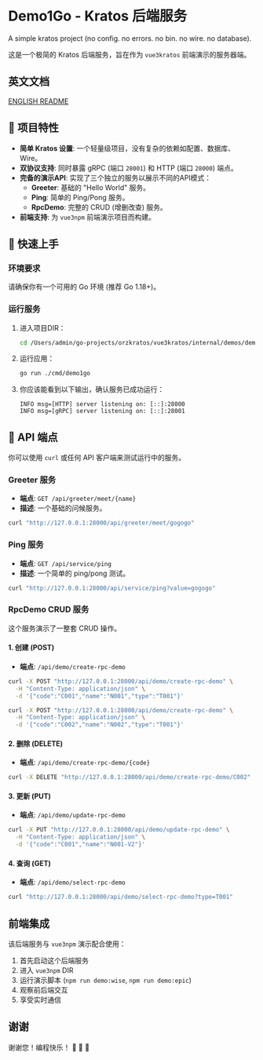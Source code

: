 # Demo1Go - Kratos 后端服务

A simple kratos project (no config. no errors. no bin. no wire. no database).

这是一个极简的 Kratos 后端服务，旨在作为 `vue3kratos` 前端演示的服务器端。

## 英文文档

[ENGLISH README](README.md)

## 🌟 项目特性

*   **简单 Kratos 设置**: 一个轻量级项目，没有复杂的依赖如配置、数据库、Wire。
*   **双协议支持**: 同时暴露 gRPC (端口 `28001`) 和 HTTP (端口 `28000`) 端点。
*   **完备的演示API**: 实现了三个独立的服务以展示不同的API模式：
    *   **Greeter**: 基础的 "Hello World" 服务。
    *   **Ping**: 简单的 Ping/Pong 服务。
    *   **RpcDemo**: 完整的 CRUD (增删改查) 服务。
*   **前端支持**: 为 `vue3npm` 前端演示项目而构建。

## 🚀 快速上手

### 环境要求

请确保你有一个可用的 Go 环境 (推荐 Go 1.18+)。

### 运行服务

1.  进入项目DIR：
    ```bash
    cd /Users/admin/go-projects/orzkratos/vue3kratos/internal/demos/demo1x/demo1go
    ```
2.  运行应用：
    ```bash
    go run ./cmd/demo1go
    ```
3.  你应该能看到以下输出，确认服务已成功运行：
    ```
    INFO msg=[HTTP] server listening on: [::]:28000
    INFO msg=[gRPC] server listening on: [::]:28001
    ```

## 🔬 API 端点

你可以使用 `curl` 或任何 API 客户端来测试运行中的服务。

### Greeter 服务

*   **端点**: `GET /api/greeter/meet/{name}`
*   **描述**: 一个基础的问候服务。

```bash
curl "http://127.0.0.1:28000/api/greeter/meet/gogogo"
```

### Ping 服务

*   **端点**: `GET /api/service/ping`
*   **描述**: 一个简单的 ping/pong 测试。

```bash
curl "http://127.0.0.1:28000/api/service/ping?value=gogogo"
```

### RpcDemo CRUD 服务

这个服务演示了一整套 CRUD 操作。

#### 1. 创建 (POST)
*   **端点**: `/api/demo/create-rpc-demo`
```bash
curl -X POST "http://127.0.0.1:28000/api/demo/create-rpc-demo" \
  -H "Content-Type: application/json" \
  -d '{"code":"C001","name":"N001","type":"T001"}'
```

```bash
curl -X POST "http://127.0.0.1:28000/api/demo/create-rpc-demo" \
  -H "Content-Type: application/json" \
  -d '{"code":"C002","name":"N002","type":"T001"}'
```

#### 2. 删除 (DELETE)
*   **端点**: `/api/demo/create-rpc-demo/{code}`
```bash
curl -X DELETE "http://127.0.0.1:28000/api/demo/create-rpc-demo/C002"
```

#### 3. 更新 (PUT)
*   **端点**: `/api/demo/update-rpc-demo`
```bash
curl -X PUT "http://127.0.0.1:28000/api/demo/update-rpc-demo" \
  -H "Content-Type: application/json" \
  -d '{"code":"C001","name":"N001-V2"}'
```

#### 4. 查询 (GET)
*   **端点**: `/api/demo/select-rpc-demo`
```bash
curl "http://127.0.0.1:28000/api/demo/select-rpc-demo?type=T001"
```

## 前端集成

该后端服务与 `vue3npm` 演示配合使用：

1. 首先启动这个后端服务
2. 进入 `vue3npm` DIR
3. 运行演示脚本 (`npm run demo:wise`, `npm run demo:epic`)
4. 观察前后端交互
5. 享受实时通信

## 谢谢

谢谢您！编程快乐！ 🎉 🎉 🎉
